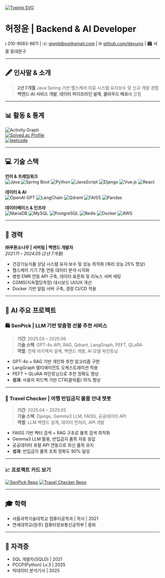 [![Typing SVG](https://readme-typing-svg.herokuapp.com?color=F7F7F7&size=22&vCenter=true&width=500&lines=Hello+World!;Backend+Developer;AI+%26+Data+Engineer)](https://git.io/typing-svg) 
# 허정윤 | Backend & AI Developer  
📞 010-9083-8611 | ✉️ [gjwjddbsg@gmail.com](mailto:gjwjddbsg@gmail.com) | 🌐 [github.com/devunis](https://github.com/devunis) | 🏙 서울 동대문구  

---

## 🖋 인사말 & 소개


> **2년 7개월** Java Spring 기반 헬스케어·의료 시스템 유지보수 및 신규 개발 경험  
> **백엔드·AI 서비스 개발**, **데이터 파이프라인 설계**, **클라우드 배포**에 강점  

---

## 📊 활동 & 통계
![Activity Graph](https://github-readme-activity-graph.vercel.app/graph?username=devunis&theme=github-dark)  
[![Solved.ac Profile](http://mazassumnida.wtf/api/v2/generate_badge?boj=gjwjddbsg)](https://solved.ac/gjwjddbsg)  
<a href="https://leetcode.com/gjwjddbsg/">
  <img src="https://leetcard.jacoblin.cool/gjwjddbsg?theme=dark&ext=activity" alt="leetcode" />
</a>

---

## 💻 기술 스택
**언어 & 프레임워크**  
![Java](https://img.shields.io/badge/Java-007396?logo=java&logoColor=white) 
![Spring Boot](https://img.shields.io/badge/SpringBoot-6DB33F?logo=springboot&logoColor=white) 
![Python](https://img.shields.io/badge/Python-3776AB?logo=python&logoColor=white) 
![JavaScript](https://img.shields.io/badge/JavaScript-F7DF1E?logo=javascript&logoColor=black) 
![Django](https://img.shields.io/badge/Django-092E20?logo=django&logoColor=white) 
![Vue.js](https://img.shields.io/badge/Vue.js-4FC08D?logo=vue.js&logoColor=white) 
![React](https://img.shields.io/badge/React-61DAFB?logo=react&logoColor=black)  

**데이터 & AI**  
![OpenAI GPT](https://img.shields.io/badge/OpenAI_GPT-412991?logo=openai&logoColor=white) 
![LangChain](https://img.shields.io/badge/LangChain-0B0B0B?logo=chainlink&logoColor=white) 
![Qdrant](https://img.shields.io/badge/Qdrant-FF6F00?logo=qdrant&logoColor=white) 
![FAISS](https://img.shields.io/badge/FAISS-00BFB3?logo=apache&logoColor=white) 
![Pandas](https://img.shields.io/badge/Pandas-150458?logo=pandas&logoColor=white)  

**데이터베이스 & 인프라**  
![MariaDB](https://img.shields.io/badge/MariaDB-003545?logo=mariadb&logoColor=white) 
![MySQL](https://img.shields.io/badge/MySQL-4479A1?logo=mysql&logoColor=white) 
![PostgreSQL](https://img.shields.io/badge/PostgreSQL-4169E1?logo=postgresql&logoColor=white) 
![Redis](https://img.shields.io/badge/Redis-DC382D?logo=redis&logoColor=white) 
![Docker](https://img.shields.io/badge/Docker-2496ED?logo=docker&logoColor=white) 
![AWS](https://img.shields.io/badge/AWS-FF9900?logo=amazon-aws&logoColor=white)  

---

## 🏢 경력
**㈜푸른소나무 | 서버팀 | 백엔드 개발자**  
*2021.11 – 2024.05 (2년 7개월)*  
- 건강기능식품 상담 시스템 유지·보수 및 성능 최적화 (쿼리 성능 25% 향상)  
- 헬스케어 기기 7종 연동 데이터 분석·시각화  
- 병원 EMR 연동 API 구축, 데이터 표준화 및 리눅스 서버 세팅  
- CGMS(지속혈당측정) 대시보드 UI/UX 개선  
- Docker 기반 알림 서버 구축, 경량 CI/CD 적용  

---

## 🚀 AI 주요 프로젝트

### 🛍 **SenPick** | LLM 기반 맞춤형 선물 추천 서비스  
> **기간**: 2025.05 – 2025.06  
> **기술 스택**: GPT-4o API, RAG, Qdrant, LangGraph, PEFT, QLoRA  
> **역할**: 전체 아키텍처 설계, 백엔드 개발, AI 모델 파인튜닝  

- GPT-4o + RAG 기반 개인화 추천 알고리즘 구현  
- LangGraph 멀티에이전트 오케스트레이션 적용  
- PEFT + QLoRA 파인튜닝으로 추천 정확도 향상  
- **성과**: 사용자 피드백 기반 CTR(클릭률) 15% 향상  

---

### 🧳 **Travel Checker** | 여행 반입금지 물품 안내 챗봇  
> **기간**: 2025.04 – 2025.05  
> **기술 스택**: Django, Gemma3 LLM, FAISS, 공공데이터 API  
> **역할**: LLM 백엔드 설계, 데이터 전처리, API 개발  

- FAISS 기반 벡터 검색 + RAG 구조로 품목 검색 최적화  
- Gemma3 LLM 활용, 반입금지 품목 자동 응답  
- 공공데이터 포털 API 연동으로 최신 품목 유지  
- **성과**: 반입금지 품목 조회 정확도 90% 달성  

---

### 📈 프로젝트 카드 보기
[![SenPick Repo](https://github-readme-stats.vercel.app/api/pin/?username=devunis&repo=SenPick&theme=dark)](https://github.com/devunis/SenPick)
[![Travel Checker Repo](https://github-readme-stats.vercel.app/api/pin/?username=devunis&repo=Travel-Checker&theme=dark)](https://github.com/devunis/Travel-Checker)


---

## 🎓 학력
- 서울과학기술대학교 컴퓨터공학과 | 학사 | 2021  
- 연세대학교(원주) 컴퓨터정보통신공학부 | 중퇴  

---

## 📜 자격증
- SQL 개발자(SQLD) | 2021  
- PCCP(Python) Lv.3 | 2025  
- 빅데이터 분석기사 | 2025  
